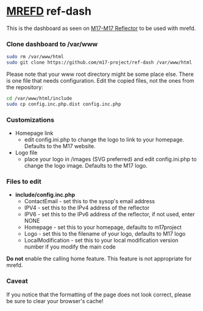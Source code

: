 # [MREFD](https://github.com/n7tae/mrefd) ref-dash

This is the dashboard as seen on [M17-M17 Reflector](https://ref.m17.link) to be used with mrefd.

### Clone dashboard to /var/www

```bash
sudo rm /var/www/html
sudo git clone https://github.com/m17-project/ref-dash /var/www/html     # or where ever your system www root is located
```

Please note that your www root directory might be some place else. There is one file that needs configuration. Edit the copied files, not the ones from the repository:

```bash
cd /var/www/html/include
sudo cp config.inc.php.dist config.inc.php
```

### Customizations
- Homepage link
  - edit config.ini.php to change the logo to link to your homepage. Defaults to the M17 website.
- Logo file
  - place your logo in /images (SVG preferred) and edit config.ini.php to change the logo image. Defaults to the M17 logo.

### Files to edit
- **include/config.inc.php** 
  - ContactEmail - set this to the sysop's email address
  - IPV4 - set this to the IPv4 address of the reflector
  - IPV6 - set this to the IPv6 address of the reflector, if not used, enter NONE
  - Homepage - set this to your homepage, defaults to m17project
  - Logo - set this to the filename of your logo, defaults to M17 logo
  - LocalModification - set this to your local modification version number if you modify the main code

**Do not** enable the calling home feature. This feature is not appropriate for mrefd.

### Caveat

If you notice that the formatting of the page does not look correct, please be sure to clear your browser's cache!